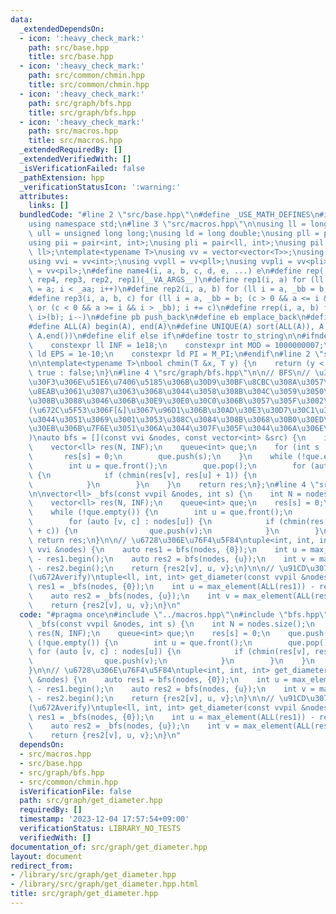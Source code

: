 ```yaml
---
data:
  _extendedDependsOn:
  - icon: ':heavy_check_mark:'
    path: src/base.hpp
    title: src/base.hpp
  - icon: ':heavy_check_mark:'
    path: src/common/chmin.hpp
    title: src/common/chmin.hpp
  - icon: ':heavy_check_mark:'
    path: src/graph/bfs.hpp
    title: src/graph/bfs.hpp
  - icon: ':heavy_check_mark:'
    path: src/macros.hpp
    title: src/macros.hpp
  _extendedRequiredBy: []
  _extendedVerifiedWith: []
  _isVerificationFailed: false
  _pathExtension: hpp
  _verificationStatusIcon: ':warning:'
  attributes:
    links: []
  bundledCode: "#line 2 \"src/base.hpp\"\n#define _USE_MATH_DEFINES\n#include <bits/stdc++.h>\n\
    using namespace std;\n#line 3 \"src/macros.hpp\"\n\nusing ll = long long;\nusing\
    \ ull = unsigned long long;\nusing ld = long double;\nusing pll = pair<ll, ll>;\n\
    using pii = pair<int, int>;\nusing pli = pair<ll, int>;\nusing pil = pair<int,\
    \ ll>;\ntemplate<typename T>\nusing vv = vector<vector<T>>;\nusing vvl = vv<ll>;\n\
    using vvi = vv<int>;\nusing vvpll = vv<pll>;\nusing vvpli = vv<pli>;\nusing vvpil\
    \ = vv<pil>;\n#define name4(i, a, b, c, d, e, ...) e\n#define rep(...) name4(__VA_ARGS__,\
    \ rep4, rep3, rep2, rep1)(__VA_ARGS__)\n#define rep1(i, a) for (ll i = 0, _aa\
    \ = a; i < _aa; i++)\n#define rep2(i, a, b) for (ll i = a, _bb = b; i < _bb; i++)\n\
    #define rep3(i, a, b, c) for (ll i = a, _bb = b; (c > 0 && a <= i && i < _bb)\
    \ or (c < 0 && a >= i && i > _bb); i += c)\n#define rrep(i, a, b) for (ll i=(a);\
    \ i>(b); i--)\n#define pb push_back\n#define eb emplace_back\n#define mkp make_pair\n\
    #define ALL(A) begin(A), end(A)\n#define UNIQUE(A) sort(ALL(A)), A.erase(unique(ALL(A)),\
    \ A.end())\n#define elif else if\n#define tostr to_string\n\n#ifndef CONSTANTS\n\
    \    constexpr ll INF = 1e18;\n    constexpr int MOD = 1000000007;\n    constexpr\
    \ ld EPS = 1e-10;\n    constexpr ld PI = M_PI;\n#endif\n#line 2 \"src/common/chmin.hpp\"\
    \n\ntemplate<typename T>\nbool chmin(T &x, T y) {\n    return (y < x) ? x = y,\
    \ true : false;\n}\n#line 4 \"src/graph/bfs.hpp\"\n\n// BFS\n// \u30FB\u30E1\u30A4\
    \u30F3\u306E\u51E6\u7406\u5185\u306B\u30D9\u30BF\u8CBC\u308A\u3057\u3066\u4E2D\
    \u8EAB\u3061\u3087\u3063\u3068\u3044\u3058\u308B\u304C\u3059\u3050\u3067\u304D\
    \u308B\u3088\u3046\u306B\u30E9\u30E0\u30C0\u306B\u3057\u305F\u3002\n// \u3000\
    (\u672C\u5F53\u306F[&]\u3067\u96D1\u306B\u30AD\u30E3\u30D7\u30C1\u30E3\u3057\u305F\
    \u3044\u3051\u3069\u3001\u3053\u308C\u3084\u308B\u3068\u30B0\u30ED\u30FC\u30D0\
    \u30EB\u306B\u7F6E\u3051\u306A\u3044\u307F\u305F\u3044\u306A\u306E\u3067\u3002\
    )\nauto bfs = [](const vvi &nodes, const vector<int> &src) {\n    int N = nodes.size();\n\
    \    vector<ll> res(N, INF);\n    queue<int> que;\n    for (int s : src) {\n \
    \       res[s] = 0;\n        que.push(s);\n    }\n    while (!que.empty()) {\n\
    \        int u = que.front();\n        que.pop();\n        for (auto v : nodes[u])\
    \ {\n            if (chmin(res[v], res[u] + 1)) {\n                que.push(v);\n\
    \            }\n        }\n    }\n    return res;\n};\n#line 4 \"src/graph/get_diameter.hpp\"\
    \n\nvector<ll> _bfs(const vvpil &nodes, int s) {\n    int N = nodes.size();\n\
    \    vector<ll> res(N, INF);\n    queue<int> que;\n    res[s] = 0;\n    que.push(s);\n\
    \    while (!que.empty()) {\n        int u = que.front();\n        que.pop();\n\
    \        for (auto [v, c] : nodes[u]) {\n            if (chmin(res[v], res[u]\
    \ + c)) {\n                que.push(v);\n            }\n        }\n    }\n   \
    \ return res;\n}\n\n// \u6728\u306E\u76F4\u5F84\ntuple<int, int, int> get_diameter(const\
    \ vvi &nodes) {\n    auto res1 = bfs(nodes, {0});\n    int u = max_element(ALL(res1))\
    \ - res1.begin();\n    auto res2 = bfs(nodes, {u});\n    int v = max_element(ALL(res2))\
    \ - res2.begin();\n    return {res2[v], u, v};\n}\n\n// \u91CD\u307F\u4ED8\u304D\
    (\u672Averify)\ntuple<ll, int, int> get_diameter(const vvpil &nodes) {\n    auto\
    \ res1 = _bfs(nodes, {0});\n    int u = max_element(ALL(res1)) - res1.begin();\n\
    \    auto res2 = _bfs(nodes, {u});\n    int v = max_element(ALL(res2)) - res2.begin();\n\
    \    return {res2[v], u, v};\n}\n"
  code: "#pragma once\n#include \"../macros.hpp\"\n#include \"bfs.hpp\"\n\nvector<ll>\
    \ _bfs(const vvpil &nodes, int s) {\n    int N = nodes.size();\n    vector<ll>\
    \ res(N, INF);\n    queue<int> que;\n    res[s] = 0;\n    que.push(s);\n    while\
    \ (!que.empty()) {\n        int u = que.front();\n        que.pop();\n       \
    \ for (auto [v, c] : nodes[u]) {\n            if (chmin(res[v], res[u] + c)) {\n\
    \                que.push(v);\n            }\n        }\n    }\n    return res;\n\
    }\n\n// \u6728\u306E\u76F4\u5F84\ntuple<int, int, int> get_diameter(const vvi\
    \ &nodes) {\n    auto res1 = bfs(nodes, {0});\n    int u = max_element(ALL(res1))\
    \ - res1.begin();\n    auto res2 = bfs(nodes, {u});\n    int v = max_element(ALL(res2))\
    \ - res2.begin();\n    return {res2[v], u, v};\n}\n\n// \u91CD\u307F\u4ED8\u304D\
    (\u672Averify)\ntuple<ll, int, int> get_diameter(const vvpil &nodes) {\n    auto\
    \ res1 = _bfs(nodes, {0});\n    int u = max_element(ALL(res1)) - res1.begin();\n\
    \    auto res2 = _bfs(nodes, {u});\n    int v = max_element(ALL(res2)) - res2.begin();\n\
    \    return {res2[v], u, v};\n}\n"
  dependsOn:
  - src/macros.hpp
  - src/base.hpp
  - src/graph/bfs.hpp
  - src/common/chmin.hpp
  isVerificationFile: false
  path: src/graph/get_diameter.hpp
  requiredBy: []
  timestamp: '2023-12-04 17:57:54+09:00'
  verificationStatus: LIBRARY_NO_TESTS
  verifiedWith: []
documentation_of: src/graph/get_diameter.hpp
layout: document
redirect_from:
- /library/src/graph/get_diameter.hpp
- /library/src/graph/get_diameter.hpp.html
title: src/graph/get_diameter.hpp
---
```

